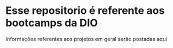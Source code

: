 # Esse repositorio é referente aos bootcamps da DIO

Informações referentes aos projetos em geral serão postadas aqui
